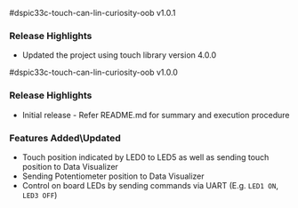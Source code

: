 #dspic33c-touch-can-lin-curiosity-oob v1.0.1

### Release Highlights

- Updated the project using touch library version 4.0.0

#dspic33c-touch-can-lin-curiosity-oob v1.0.0

### Release Highlights

- Initial release - Refer README.md for summary and execution procedure

### Features Added\Updated

- Touch position indicated by LED0 to LED5 as well as sending touch position to Data Visualizer
- Sending Potentiometer position to Data Visualizer
- Control on board LEDs by sending commands via UART (E.g. `LED1 ON`, `LED3 OFF`)

